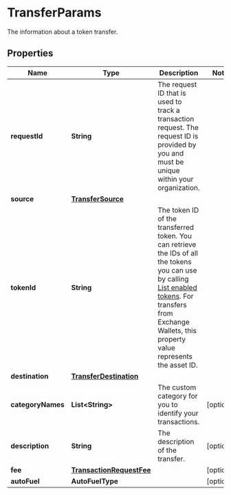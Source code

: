 

# TransferParams

The information about a token transfer.

## Properties

| Name | Type | Description | Notes |
|------------ | ------------- | ------------- | -------------|
|**requestId** | **String** | The request ID that is used to track a transaction request. The request ID is provided by you and must be unique within your organization. |  |
|**source** | [**TransferSource**](TransferSource.md) |  |  |
|**tokenId** | **String** | The token ID of the transferred token. You can retrieve the IDs of all the tokens you can use by calling [List enabled tokens](/v2/api-references/wallets/list-enabled-tokens). For transfers from Exchange Wallets, this property value represents the asset ID. |  |
|**destination** | [**TransferDestination**](TransferDestination.md) |  |  |
|**categoryNames** | **List&lt;String&gt;** | The custom category for you to identify your transactions. |  [optional] |
|**description** | **String** | The description of the transfer. |  [optional] |
|**fee** | [**TransactionRequestFee**](TransactionRequestFee.md) |  |  [optional] |
|**autoFuel** | **AutoFuelType** |  |  [optional] |



